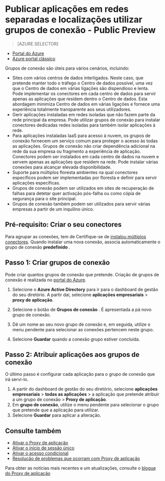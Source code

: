 <properties
    pageTitle="Trabalhar com conexões de Proxy de aplicação do Azure AD | Microsoft Azure"
    description="Aborda como criar e gerir grupos de conectores não relacionados no Azure AD para o Proxy de aplicação."
    services="active-directory"
    documentationCenter=""
    authors="kgremban"
    manager="femila"
    editor=""/>

<tags
    ms.service="active-directory"
    ms.workload="identity"
    ms.tgt_pltfrm="na"
    ms.devlang="na"
    ms.topic="article"
    ms.date="09/09/2016"
    ms.author="kgremban"/>


# <a name="publish-applications-on-separate-networks-and-locations-using-connector-groups---public-preview"></a>Publicar aplicações em redes separadas e localizações utilizar grupos de conexão - Public Preview

> [AZURE.SELECTOR]
- [Portal do Azure](active-directory-application-proxy-connectors-azure-portal.md)
- [Azure portal clássico](active-directory-application-proxy-connectors.md)


Grupos de conexão são úteis para vários cenários, incluindo:

- Sites com vários centros de dados interligados. Neste caso, que pretende manter todo o tráfego o Centro de dados possível, uma vez que o Centro de dados em várias ligações são dispendioso e lenta. Pode implementar os conectores em cada centro de dados para servir apenas as aplicações que residem dentro o Centro de dados. Esta abordagem minimiza Centro de dados em várias ligações e fornece uma experiência totalmente transparente aos seus utilizadores.
- Gerir aplicações instaladas em redes isoladas que não fazem parte da rede principal da empresa. Pode utilizar grupos de conexão para instalar conectores dedicadas redes isoladas para também isolar aplicações à rede.
- Para aplicações instaladas IaaS para acesso à nuvem, os grupos de conexão fornecem um serviço comum para proteger o acesso às todas as aplicações. Grupos de conexão não criar dependência adicional na rede da sua empresa ou fragmento a experiência de aplicação. Conectores podem ser instalados em cada centro de dados na nuvem e servem apenas as aplicações que residem na rede. Pode instalar várias conexões para alcançar elevada disponibilidade.
- Suporte para múltiplos floresta ambientes na qual conectores específicos podem ser implementadas por floresta e definir para servir aplicações específicas.
- Grupos de conexão podem ser utilizados em sites de recuperação de falhas para detetar quer activação pós-falha ou como cópia de segurança para o site principal.
- Grupos de conexão também podem ser utilizados para servir várias empresas a partir de um inquilino único.

## <a name="prerequisite-create-your-connectors"></a>Pré-requisito: Criar o seu conectores
Para agrupar as conexões, tem de Certifique-se de [instalou múltiplos conectores](active-directory-application-proxy-enable.md). Quando instalar uma nova conexão, associa automaticamente o grupo de conexão **predefinido** .

## <a name="step-1-create-connector-groups"></a>Passo 1: Criar grupos de conexão
Pode criar quantos grupos de conexão que pretende. Criação de grupos de conexão é realizada no [portal do Azure](https://portal.azure.com).

1. Selecione o **Azure Active Directory** para ir para o dashboard de gestão do seu diretório. A partir daí, selecione **aplicações empresariais** > **proxy de aplicação**.

2. Selecione o botão de **Grupos de conexão** . É apresentada a pá novo grupo de conexão.

3. Dê um nome ao seu novo grupo de conexão e, em seguida, utilize o menu pendente para selecionar as conexões pertencem neste grupo.

4. Selecione **Guardar** quando a conexão grupo estiver concluída.

## <a name="step-2-assign-applications-to-your-connector-groups"></a>Passo 2: Atribuir aplicações aos grupos de conexão
O último passo é configurar cada aplicação para o grupo de conexão que irá servi-lo.

1. A partir do dashboard de gestão do seu diretório, selecione **aplicações empresariais** > **todas as aplicações** > a aplicação que pretende atribuir a um grupo de conexão > **Proxy de aplicação**.
2. Em **grupo de conexão**, utilize o menu pendente para selecionar o grupo que pretende que a aplicação para utilizar.
3. Selecione **Guardar** para aplicar a alteração.


## <a name="see-also"></a>Consulte também

- [Ativar o Proxy de aplicação](active-directory-application-proxy-enable.md)
- [Ativar o início de sessão único](active-directory-application-proxy-sso-using-kcd.md)
- [Ativar o acesso condicional](active-directory-application-proxy-conditional-access.md)
- [Resolução de problemas que ocorram com Proxy de aplicação](active-directory-application-proxy-troubleshoot.md)

Para obter as notícias mais recentes e um atualizações, consulte o [blogue do Proxy de aplicação](http://blogs.technet.com/b/applicationproxyblog/)
